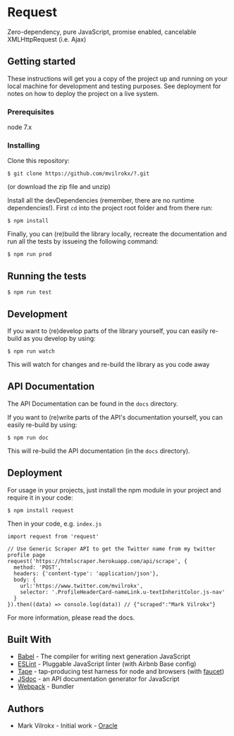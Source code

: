 # Request
Zero-dependency, pure JavaScript, promise enabled, cancelable XMLHttpRequest (i.e. Ajax)

## Getting started
These instructions will get you a copy of the project up and running on your local machine for development and testing purposes. See deployment for notes on how to deploy the project on a live system.

### Prerequisites
node 7.x

### Installing
Clone this repository:

    $ git clone https://github.com/mvilrokx/?.git

(or download the zip file and unzip)

Install all the devDependencies (remember, there are no runtime dependencies!).  First ```cd``` into the project root folder and from there run:

    $ npm install

Finally, you can (re)build the library locally, recreate the documentation and run all the tests by issueing the following command:

    $ npm run prod

## Running the tests

    $ npm run test

## Development
If you want to (re)develop parts of the library yourself, you can easily re-build as you develop by using:

    $ npm run watch

This will watch for changes and re-build the library as you code away

## API Documentation
The API Documentation can be found in the ```docs``` directory.

If you want to (re)write parts of the API's documentation yourself, you can easily re-build by using:

    $ npm run doc

This will re-build the API documentation (in the ```docs``` directory).

## Deployment
For usage in your projects, just install the npm module in your project and require it in your code:

    $ npm install request

Then in your code, e.g. ```index.js```

```JavaScipt
import request from 'request'

// Use Generic Scraper API to get the Twitter name from my twitter profile page
request('https://htmlscraper.herokuapp.com/api/scrape', {
  method: 'POST',
  headers: {'content-type': 'application/json'},
  body: {
    url:'https://www.twitter.com/mvilrokx',
    selector: '.ProfileHeaderCard-nameLink.u-textInheritColor.js-nav'
  }
}).then((data) => console.log(data)) // {"scraped":"Mark Vilrokx"}
```

For more information, please read the docs.

## Built With
* [Babel](https://babeljs.io/) - The compiler for writing next generation JavaScript
* [ESLint](http://eslint.org/) - Pluggable JavaScript linter (with Airbnb Base config)
* [Tape](https://github.com/substack/tape) - tap-producing test harness for node and browsers (with [faucet](https://github.com/substack/faucet))
* [JSdoc](http://usejsdoc.org/) - an API documentation generator for JavaScript
* [Webpack](https://webpack.js.org/) - Bundler

## Authors
* Mark Vilrokx - Initial work - [Oracle](https://oracle.com)
